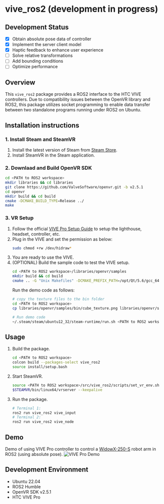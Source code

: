 # vive_ros2 (development in progress)

## Development Status
- [x]  Obtain absolute pose data of controller
- [x]  Implement the server client model
- [x]  Haptic feedback to enhance user experience
- [ ]  Solve relative transformations
- [ ]  Add bounding conditions 
- [ ]  Optimize performance

## Overview

This `vive_ros2` package provides a ROS2 interface to the HTC VIVE controllers. Due to compatibility issues between the OpenVR library and ROS2, this package utilizes socket programming to enable data transfer between two standalone programs running under ROS2 on Ubuntu.

## Installation instructions

### 1. Install Steam and SteamVR
1. Install the latest version of Steam from [Steam Store](https://store.steampowered.com/).
2. Install SteamVR in the Steam application.

### 2. Downlaad and Build OpenVR SDK
```bash
cd <PATH to ROS2 workspace>
mkdir libraries && cd libraries
git clone https://github.com/ValveSoftware/openvr.git -b v2.5.1
cd openvr
mkdir build && cd build
cmake -DCMAKE_BUILD_TYPE=Release ../
make
```

### 3. VR Setup
1. Follow the official [VIVE Pro Setup Guide](https://www.vive.com/hk/setup/vive-pro-hmd/) to setup the lighthouse, headset, controller, etc.
2. Plug in the VIVE and set the permission as below:
    ```bash
    sudo chmod +rw /dev/hidraw*
    ```
3. You are ready to use the VIVE.
4. (OPTIONAL) Build the sample code to test the VIVE setup.
    ```bash
    cd <PATH to ROS2 workspace>/libraries/openvr/samples
    mkdir build && cd build
    cmake .. -G "Unix Makefiles" -DCMAKE_PREFIX_PATH=/opt/Qt/5.6/gcc_64/lib/cmake -DCMAKE_BUILD_TYPE=Release
    ```
    Run the demo code as follows:
    ```bash
    # copy the texture files to the bin folder
    cd <PATH to ROS2 workspace>
    cp libraries/openvr/samples/bin/cube_texture.png libraries/openvr/samples/bin/hellovr_* build
    ```
    ```bash
    # Run demo code
    ~/.steam/steam/ubuntu12_32/steam-runtime/run.sh <PATH to ROS2 workspace>/libraries/openvr/samples/bin/linux64/hellovr_opengl
    ```
    

## Usage
1. Build the package.
    ```bash
    cd <PATH to ROS2 workspace>
    colcon build --packages-select vive_ros2
    source install/setup.bash
    ```
2. Start SteamVR.
    ```bash
    source <PATH to ROS2 workspace>/src/vive_ros2/scripts/set_vr_env.sh
    $STEAMVR/bin/linux64/vrserver --keepalive
    ```
3. Run the package.
    ```bash
    # Terminal 1:
    ros2 run vive_ros2 vive_input
    # Terminal 2:
    ros2 run vive_ros2 vive_node
    ```

## Demo
Demo of using VIVE Pro controller to control a [WidowX-250-S](https://docs.trossenrobotics.com/interbotix_xsarms_docs/specifications/wx250s.html) robot arm in ROS2 (using absolute pose).
![VIVE Pro Demo](docs/videos/vive_pose-abs-control.gif)

## Development Environment
- Ubuntu 22.04
- ROS2 Humble
- OpenVR SDK v2.5.1
- HTC VIVE Pro
